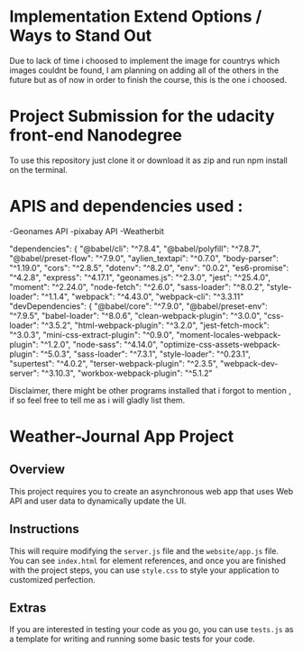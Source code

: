 # Implementation Extend Options / Ways to Stand Out
Due to lack of time i choosed to implement the image for countrys which images couldnt be found, I am planning on adding all of the others in the future but as of now in order to finish the course, this is the one i choosed.

# Project Submission for the udacity front-end Nanodegree

To use this repository just clone it or download it as zip and run npm install on the terminal.
# APIS and dependencies used :
-Geonames API
-pixabay API
-Weatherbit

 "dependencies": {
    "@babel/cli": "^7.8.4",
    "@babel/polyfill": "^7.8.7",
    "@babel/preset-flow": "^7.9.0",
    "aylien_textapi": "^0.7.0",
    "body-parser": "^1.19.0",
    "cors": "^2.8.5",
    "dotenv": "^8.2.0",
    "env": "0.0.2",
    "es6-promise": "^4.2.8",
    "express": "^4.17.1",
    "geonames.js": "^2.3.0",
    "jest": "^25.4.0",
    "moment": "^2.24.0",
    "node-fetch": "^2.6.0",
    "sass-loader": "^8.0.2",
    "style-loader": "^1.1.4",
    "webpack": "^4.43.0",
    "webpack-cli": "^3.3.11"
  "devDependencies": {
    "@babel/core": "^7.9.0",
    "@babel/preset-env": "^7.9.5",
    "babel-loader": "^8.0.6",
    "clean-webpack-plugin": "^3.0.0",
    "css-loader": "^3.5.2",
    "html-webpack-plugin": "^3.2.0",
    "jest-fetch-mock": "^3.0.3",
    "mini-css-extract-plugin": "^0.9.0",
    "moment-locales-webpack-plugin": "^1.2.0",
    "node-sass": "^4.14.0",
    "optimize-css-assets-webpack-plugin": "^5.0.3",
    "sass-loader": "^7.3.1",
    "style-loader": "^0.23.1",
    "supertest": "^4.0.2",
    "terser-webpack-plugin": "^2.3.5",
    "webpack-dev-server": "^3.10.3",
    "workbox-webpack-plugin": "^5.1.2"

Disclaimer, there might be other programs installed that i forgot to mention , if so  feel free to tell me as i will gladly list them.
# Weather-Journal App Project

## Overview
This project requires you to create an asynchronous web app that uses Web API and user data to dynamically update the UI. 

## Instructions
This will require modifying the `server.js` file and the `website/app.js` file. You can see `index.html` for element references, and once you are finished with the project steps, you can use `style.css` to style your application to customized perfection.

## Extras
If you are interested in testing your code as you go, you can use `tests.js` as a template for writing and running some basic tests for your code.

